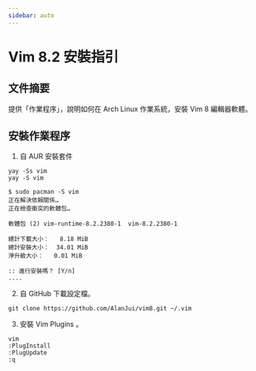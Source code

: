 ```yaml
---
sidebar: auto
---
```


# Vim 8.2 安裝指引

## 文件摘要

提供「作業程序」，說明如何在 Arch Linux 作業系統，安裝 Vim 8 編輯器軟體。

## 安裝作業程序

1. 自 AUR 安裝套件

```
yay -Ss vim
yay -S vim
```

```
$ sudo pacman -S vim
正在解決依賴關係…
正在檢查衝突的軟體包…

軟體包 (2) vim-runtime-8.2.2380-1  vim-8.2.2380-1

總計下載大小：   8.18 MiB
總計安裝大小：  34.01 MiB
淨升級大小：   0.01 MiB

:: 進行安裝嗎？ [Y/n]
....
```

2. 自 GitHub 下載設定檔。

```
git clone https://github.com/AlanJui/vim8.git ~/.vim
```

3. 安裝 Vim Plugins 。

```
vim
:PlugInstall
:PlugUpdate
:q
```
